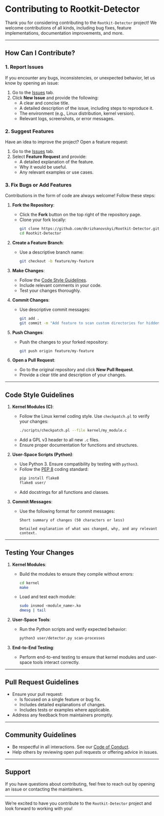 # **Contributing to Rootkit-Detector**

Thank you for considering contributing to the `Rootkit-Detector` project! We welcome contributions of all kinds, including bug fixes, feature implementations, documentation improvements, and more.

---

## **How Can I Contribute?**

### 1. **Report Issues**
If you encounter any bugs, inconsistencies, or unexpected behavior, let us know by opening an issue:

1. Go to the [Issues](https://github.com/dkrizhanovskyi/Rootkit-Detector/issues) tab.
2. Click **New Issue** and provide the following:
   - A clear and concise title.
   - A detailed description of the issue, including steps to reproduce it.
   - The environment (e.g., Linux distribution, kernel version).
   - Relevant logs, screenshots, or error messages.

### 2. **Suggest Features**
Have an idea to improve the project? Open a feature request:

1. Go to the [Issues](https://github.com/dkrizhanovskyi/Rootkit-Detector/issues) tab.
2. Select **Feature Request** and provide:
   - A detailed explanation of the feature.
   - Why it would be useful.
   - Any relevant examples or use cases.

### 3. **Fix Bugs or Add Features**
Contributions in the form of code are always welcome! Follow these steps:

1. **Fork the Repository**:
   - Click the **Fork** button on the top right of the repository page.
   - Clone your fork locally:
     ```bash
     git clone https://github.com/dkrizhanovskyi/Rootkit-Detector.git
     cd Rootkit-Detector
     ```

2. **Create a Feature Branch**:
   - Use a descriptive branch name:
     ```bash
     git checkout -b feature/my-feature
     ```

3. **Make Changes**:
   - Follow the [Code Style Guidelines](#code-style-guidelines).
   - Include relevant comments in your code.
   - Test your changes thoroughly.

4. **Commit Changes**:
   - Use descriptive commit messages:
     ```bash
     git add .
     git commit -m "Add feature to scan custom directories for hidden files"
     ```

5. **Push Changes**:
   - Push the changes to your forked repository:
     ```bash
     git push origin feature/my-feature
     ```

6. **Open a Pull Request**:
   - Go to the original repository and click **New Pull Request**.
   - Provide a clear title and description of your changes.

---

## **Code Style Guidelines**

1. **Kernel Modules (C)**:
   - Follow the Linux kernel coding style. Use `checkpatch.pl` to verify your changes:
     ```bash
     ./scripts/checkpatch.pl --file kernel/my_module.c
     ```
   - Add a GPL v3 header to all new `.c` files.
   - Ensure proper documentation for functions and structures.

2. **User-Space Scripts (Python)**:
   - Use Python 3. Ensure compatibility by testing with `python3`.
   - Follow the [PEP 8](https://peps.python.org/pep-0008/) coding standard:
     ```bash
     pip install flake8
     flake8 user/
     ```
   - Add docstrings for all functions and classes.

3. **Commit Messages**:
   - Use the following format for commit messages:
     ```
     Short summary of changes (50 characters or less)

     Detailed explanation of what was changed, why, and any relevant context.
     ```

---

## **Testing Your Changes**

1. **Kernel Modules**:
   - Build the modules to ensure they compile without errors:
     ```bash
     cd kernel
     make
     ```
   - Load and test each module:
     ```bash
     sudo insmod <module_name>.ko
     dmesg | tail
     ```

2. **User-Space Tools**:
   - Run the Python scripts and verify expected behavior:
     ```bash
     python3 user/detector.py scan-processes
     ```

3. **End-to-End Testing**:
   - Perform end-to-end testing to ensure that kernel modules and user-space tools interact correctly.

---

## **Pull Request Guidelines**

- Ensure your pull request:
  - Is focused on a single feature or bug fix.
  - Includes detailed explanations of changes.
  - Includes tests or examples where applicable.
- Address any feedback from maintainers promptly.

---

## **Community Guidelines**

- Be respectful in all interactions. See our [Code of Conduct](./CODE_OF_CONDUCT.md).
- Help others by reviewing open pull requests or offering advice in issues.

---

## **Support**

If you have questions about contributing, feel free to reach out by opening an issue or contacting the maintainers.

---

We’re excited to have you contribute to the `Rootkit-Detector` project and look forward to working with you!


